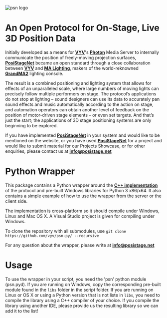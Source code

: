 ![psn logo](https://github.com/vyv-ca/psn-cpp/blob/master/doc/psn-logo.png)

# An Open Protocol for On-Stage, Live 3D Position Data

Initially developed as a means for [**VYV**](https://www.vyv.ca)'s [**Photon**](https://www.vyv.ca/products/photon/) Media Server to internally communicate the position of freely-moving projection surfaces, [**PosiStageNet**](https://www.posistage.net/) became an open standard through a close collaboration between [**VYV**](https://www.vyv.ca) and [**MA Lighting**](https://www.malighting.com/), makers of the world-reknowned [**GrandMA2**](https://www.malighting.com/grandma2/) lighting console.

The result is a combined positioning and lighting system that allows for effects of an unparalleled scale, where large numbers of moving lights can precisely follow multiple performers on stage. The protocol’s applications do not stop at lighting – sound designers can use its data to accurately pan sound effects and music automatically according to the action on stage, and automation operators can obtain another level of feedback on the position of motor-driven stage elements – or even set targets. And that’s just the start; the applications of 3D stage positioning systems are only beginning to be explored.

If you have implemented [**PosiStageNet**](https://www.posistage.net/) in your system and would like to be mentioned on the website, or you have used [**PosiStageNet**](https://www.posistage.net/) for a project and would like to submit material for our Projects Showcase, or for other enquiries, please contact us at **info@posistage.net**

# Python Wrapper

This package contains a Python wrapper around the [**C++ implementation**](https://github.com/vyv/psn-cpp) of the protocol and pre-built Windows libraries for Python 3 x86/x64. It also contains a simple example of how to use the wrapper from the server or the client side.

The implementation is cross-platform so it should compile under Windows, Linux and Mac OS X. A Visual Studio project is given for compiling under Windows.

To clone the repository with all submodules, use `git clone https://github.com/vyv/psn-py/ --recursive`

For any question about the wrapper, please write at **info@posistage.net**

# Usage

To use the wrapper in your script, you need the 'psn' python module (psn.pyd). If you are running on Windows, copy the corresponding pre-built module found in the `libs` folder in the script folder. If you are running on Linux or OS X or using a Python version that is not liste in `libs`, you need to compile the library using a C++ compiler of your choice. If you compile the library using another IDE, please provide us the resulting library so we can add it to the list!
